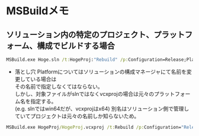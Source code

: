 ﻿# MSBuildメモ

## ソリューション内の特定のプロジェクト、プラットフォーム、構成でビルドする場合
```bat
MSBuild.exe Hoge.sln /t:HogeProj:"Rebuild" /p:Configuration=Release;Platform="win64" /m
```

* 落とし穴
Platformについてはソリューションの構成マネージャにて名前を変更している場合は  
その名前で指定しなくてはならない。  
しかし、対象ファイルがslnではなくvcxprojの場合は元々のプラットフォーム名を指定する。  
(e.g. slnではwin64だが、vcxprojはx64)
別名はソリューション側で管理していてプロジェクトは元々の名前しか知らないため。
```bat
MSBuild.exe HogeProj/HogeProj.vcxproj /t:Rebuild /p:Configuration="Release";Platform="x64" /m
```